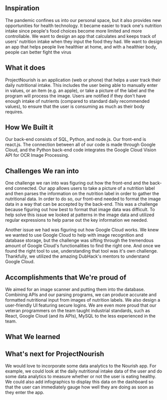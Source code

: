 ## Inspiration
The pandemic confines us into our personal space, but it also provides new opportunities for health technology. It became easier to track one's nutrition intake since people's food choices become more limited and more controllable. We want to design an app that calculates and keeps track of users' nutrition intake when they input the food they had. We want to design an app that helps people live healthier at home, and with a healthier body, people can better fight the virus
## What it does
ProjectNourish is an application (web or phone) that helps a user track their daily nutritional intake. This includes the user being able to manually enter in values, or an item (e.g. an apple), or take a picture of the label and the program will process the image. Users are notified if they don't have enough intake of nutrients (compared to standard daily recommended values), to ensure that the user is consuming as much as their body requires. 

## How We Built it
Our back-end consists of SQL, Python, and node.js. Our front-end is react.js. The connection between all of our code is made through Google Cloud, and the Python back-end code integrates the Google Cloud Vision API for OCR Image Processing.

## Challenges We ran into

One challenge we ran into was figuring out how the front-end and the back-end connected. Our app allows users to take a picture of a nutrition label and then parses the information on the nutrition label in order to gather the nutritional data. In order to do so, our front-end needed to format the image data in a way that can be accepted by the back-end. This was a challenge because figuring out how best to format that image data was difficult. To help solve this issue we looked at patterns in the image data and utilized regular expressions to help parse out the key information we needed. 

Another issue we had was figuring out how Google Cloud works. We knew we wanted to use Google Cloud to help with image recognition and database storage, but the challenge was sifting through the tremendous amount of Google Cloud's functionalities to find the right one. And once we found the right tool to use, understanding that tool was it's own challenge. Thankfully, we utilized the amazing DubHack's mentors to understand Google Cloud.

## Accomplishments that We're proud of
We aimed for an image scanner and putting them into the database. Combining APIs and our parsing programs, we can produce accurate and formatted nutritional input from images of nutrition labels. We also design a user-friendly UI featuring secure logins. We are even more proud that our veteran programmers on the team taught industrial standards, such as React, Google Cloud (and its APIs), MySQL to the less experienced in the team.

## What We learned

## What's next for ProjectNourish

We would love to incorporate some data analytics to the Nourish app. For example, we could look at the daily nutritional intake data of the user and do some data analytics to measure whether or not the user is eating healthy. We could also add infographics to display this data on the dashboard so that the user can immediately gauge how well they are doing as soon as they enter the app.

